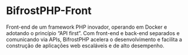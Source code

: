 # BifrostPHP-Front

Front-end de um framework PHP inovador, operando em Docker e adotando o princípio “API first”. Com front-end e back-end separados e comunicando via APIs, BifrostPHP acelera o desenvolvimento e facilita a construção de aplicações web escaláveis e de alto desempenho.
